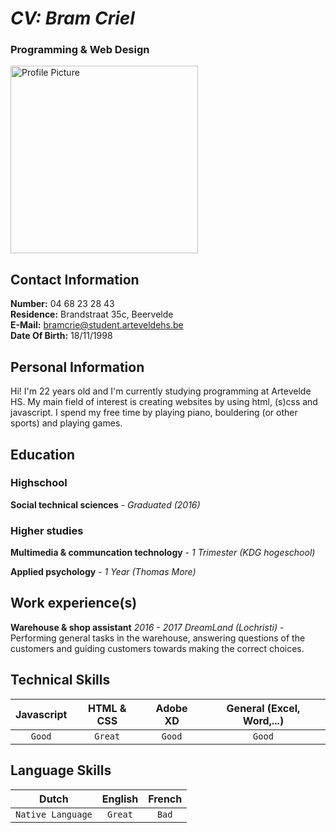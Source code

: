 # **_CV: Bram Criel_**
### Programming & Web Design
<img src="https://scontent-bru2-1.xx.fbcdn.net/v/t31.18172-8/23783722_1751885278156072_215186878286995840_o.jpg?_nc_cat=102&ccb=1-3&_nc_sid=09cbfe&_nc_ohc=bqEfhFLOl08AX9a-tAW&_nc_ht=scontent-bru2-1.xx&oh=cc0d8abe0dc607575822bab80ace81cb&oe=60A05966" alt="Profile Picture" width="300" height="300">
  
## Contact Information
**Number:** 04 68 23 28 43  
**Residence:** Brandstraat 35c, Beervelde  
**E-Mail:** bramcrie@student.arteveldehs.be  
**Date Of Birth:** 18/11/1998

## Personal Information
Hi! I'm 22 years old and I'm currently studying programming at Artevelde HS. My main field of interest is creating websites by using html, (s)css and javascript. I spend my free time by playing piano, bouldering (or other sports) and playing games.

## Education
### Highschool
**Social technical sciences** - _Graduated (2016)_

### Higher studies
**Multimedia & communcation technology** - _1 Trimester (KDG hogeschool)_  

**Applied psychology** - _1 Year (Thomas More)_

## Work experience(s)
**Warehouse & shop assistant** _2016 - 2017_
_DreamLand (Lochristi)_ - Performing general tasks in the warehouse, answering questions of the customers and guiding customers towards making the correct choices.

## Technical Skills
Javascript | HTML & CSS | Adobe XD | General (Excel, Word,...)
:---: | :---: | :---: | :---: 
`Good` | `Great` | `Good` | `Good`

## Language Skills
Dutch | English | French
:---: | :---: | :---:
`Native Language` | `Great` | `Bad`
